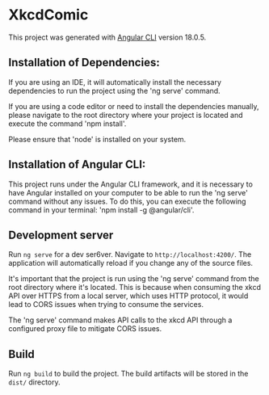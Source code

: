 # XkcdComic

This project was generated with [Angular CLI](https://github.com/angular/angular-cli) version 18.0.5.

## Installation of Dependencies:

If you are using an IDE, it will automatically install the necessary dependencies to run the project using the 'ng serve' command.

If you are using a code editor or need to install the dependencies manually, please navigate to the root directory where your project is located and execute the command 'npm install'.

Please ensure that 'node' is installed on your system.

## Installation of Angular CLI:

This project runs under the Angular CLI framework, and it is necessary to have Angular installed on your computer to be able to run the 'ng serve' command without any issues. To do this, you can execute the following command in your terminal: 'npm install -g @angular/cli'.

## Development server

Run `ng serve` for a dev ser6ver. Navigate to `http://localhost:4200/`. The application will automatically reload if you change any of the source files.

It's important that the project is run using the 'ng serve' command from the root directory where it's located. This is because when consuming the xkcd API over HTTPS from a local server, which uses HTTP protocol, it would lead to CORS issues when trying to consume the services.

The 'ng serve' command makes API calls to the xkcd API through a configured proxy file to mitigate CORS issues.

## Build

Run `ng build` to build the project. The build artifacts will be stored in the `dist/` directory.
